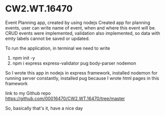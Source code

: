 # CW2.WT.16470
Event Planning app, created by using nodejs
Created app for planning events, user can write name of event, when and where this event will be. CRUD events were implemented, validation also implemented, so data with emty labels cannot be saved or updated. 

To run the application, in terminal we need to write 
1. npm init -y 
2. npm i express express-validator pug body-parser nodemon

So I wrote this app in nodejs in express framework, installed nodemon for running server constantly, installed pug because I wrote html pages in this framework

link to my Github repo https://github.com/00016470/CW2.WT.16470/tree/master

So, basically that's it, have a nice day